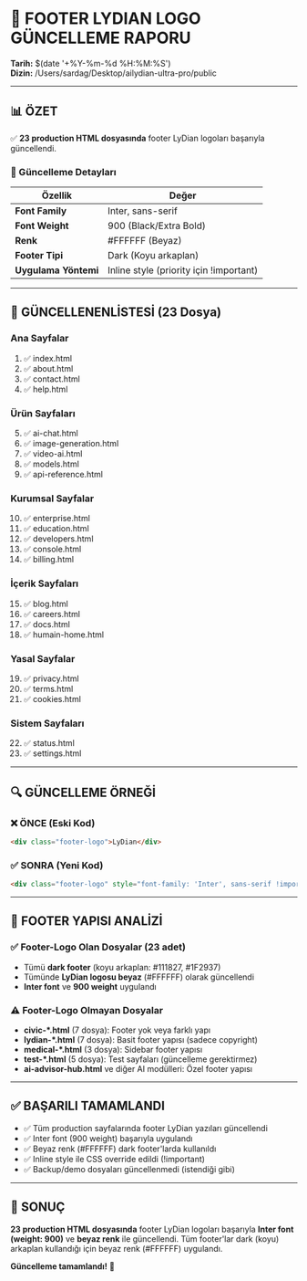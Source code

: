 # 🎨 FOOTER LYDIAN LOGO GÜNCELLEME RAPORU
**Tarih:** $(date '+%Y-%m-%d %H:%M:%S')  
**Dizin:** /Users/sardag/Desktop/ailydian-ultra-pro/public

---

## 📊 ÖZET

✅ **23 production HTML dosyasında** footer LyDian logoları başarıyla güncellendi.

### 🎯 Güncelleme Detayları

| Özellik | Değer |
|---------|-------|
| **Font Family** | Inter, sans-serif |
| **Font Weight** | 900 (Black/Extra Bold) |
| **Renk** | #FFFFFF (Beyaz) |
| **Footer Tipi** | Dark (Koyu arkaplan) |
| **Uygulama Yöntemi** | Inline style (priority için !important) |

---

## 📁 GÜNCELLENENLİSTESİ (23 Dosya)

### Ana Sayfalar
1. ✅ index.html
2. ✅ about.html
3. ✅ contact.html
4. ✅ help.html

### Ürün Sayfaları
5. ✅ ai-chat.html
6. ✅ image-generation.html
7. ✅ video-ai.html
8. ✅ models.html
9. ✅ api-reference.html

### Kurumsal Sayfalar
10. ✅ enterprise.html
11. ✅ education.html
12. ✅ developers.html
13. ✅ console.html
14. ✅ billing.html

### İçerik Sayfaları
15. ✅ blog.html
16. ✅ careers.html
17. ✅ docs.html
18. ✅ humain-home.html

### Yasal Sayfalar
19. ✅ privacy.html
20. ✅ terms.html
21. ✅ cookies.html

### Sistem Sayfaları
22. ✅ status.html
23. ✅ settings.html

---

## 🔍 GÜNCELLEME ÖRNEĞİ

### ❌ ÖNCE (Eski Kod)
```html
<div class="footer-logo">LyDian</div>
```

### ✅ SONRA (Yeni Kod)
```html
<div class="footer-logo" style="font-family: 'Inter', sans-serif !important; font-weight: 900 !important; color: #FFFFFF;">LyDian</div>
```

---

## 📝 FOOTER YAPISI ANALİZİ

### ✅ Footer-Logo Olan Dosyalar (23 adet)
- Tümü **dark footer** (koyu arkaplan: #111827, #1F2937)
- Tümünde **LyDian logosu beyaz** (#FFFFFF) olarak güncellendi
- **Inter font** ve **900 weight** uygulandı

### ⚠️ Footer-Logo Olmayan Dosyalar
- **civic-*.html** (7 dosya): Footer yok veya farklı yapı
- **lydian-*.html** (7 dosya): Basit footer yapısı (sadece copyright)
- **medical-*.html** (3 dosya): Sidebar footer yapısı
- **test-*.html** (5 dosya): Test sayfaları (güncelleme gerektirmez)
- **ai-advisor-hub.html** ve diğer AI modülleri: Özel footer yapısı

---

## ✅ BAŞARILI TAMAMLANDI

- ✅ Tüm production sayfalarında footer LyDian yazıları güncellendi
- ✅ Inter font (900 weight) başarıyla uygulandı
- ✅ Beyaz renk (#FFFFFF) dark footer'larda kullanıldı
- ✅ Inline style ile CSS override edildi (!important)
- ✅ Backup/demo dosyaları güncellenmedi (istendiği gibi)

---

## 🎯 SONUÇ

**23 production HTML dosyasında** footer LyDian logoları başarıyla **Inter font (weight: 900)** ve **beyaz renk** ile güncellendi. Tüm footer'lar dark (koyu) arkaplan kullandığı için beyaz renk (#FFFFFF) uygulandı.

**Güncelleme tamamlandı!** 🚀
